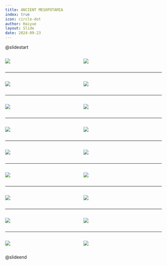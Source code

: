 ```yaml
---
title: ANCIENT MESOPOTAMIA
index: true
icon: circle-dot
author: Haiyue
layout: Slide
date: 2024-09-23
---
```

 
@slidestart

<div style="display:flex">
<div style="flex:1">

![](https://raw.githubusercontent.com/yclord/reading/refs/heads/master/english/Level-W/ANCIENT%20MESOPOTAMIA/001.webp)
</div>
<div style="flex:1">

![](https://raw.githubusercontent.com/yclord/reading/refs/heads/master/english/Level-W/ANCIENT%20MESOPOTAMIA/002.webp)
</div>
</div>

---

<div style="display:flex">
<div style="flex:1">

![](https://raw.githubusercontent.com/yclord/reading/refs/heads/master/english/Level-W/ANCIENT%20MESOPOTAMIA/003.webp)
</div>
<div style="flex:1">

![](https://raw.githubusercontent.com/yclord/reading/refs/heads/master/english/Level-W/ANCIENT%20MESOPOTAMIA/004.webp)
</div>
</div>

---

<div style="display:flex">
<div style="flex:1">

![](https://raw.githubusercontent.com/yclord/reading/refs/heads/master/english/Level-W/ANCIENT%20MESOPOTAMIA/005.webp)
</div>
<div style="flex:1">

![](https://raw.githubusercontent.com/yclord/reading/refs/heads/master/english/Level-W/ANCIENT%20MESOPOTAMIA/006.webp)
</div>
</div>

---

<div style="display:flex">
<div style="flex:1">

![](https://raw.githubusercontent.com/yclord/reading/refs/heads/master/english/Level-W/ANCIENT%20MESOPOTAMIA/007.webp)
</div>
<div style="flex:1">

![](https://raw.githubusercontent.com/yclord/reading/refs/heads/master/english/Level-W/ANCIENT%20MESOPOTAMIA/008.webp)
</div>
</div>

---

<div style="display:flex">
<div style="flex:1">

![](https://raw.githubusercontent.com/yclord/reading/refs/heads/master/english/Level-W/ANCIENT%20MESOPOTAMIA/009.webp)
</div>
<div style="flex:1">

![](https://raw.githubusercontent.com/yclord/reading/refs/heads/master/english/Level-W/ANCIENT%20MESOPOTAMIA/010.webp)
</div>
</div>

---

<div style="display:flex">
<div style="flex:1">

![](https://raw.githubusercontent.com/yclord/reading/refs/heads/master/english/Level-W/ANCIENT%20MESOPOTAMIA/011.webp)
</div>
<div style="flex:1">

![](https://raw.githubusercontent.com/yclord/reading/refs/heads/master/english/Level-W/ANCIENT%20MESOPOTAMIA/012.webp)
</div>
</div>

---

<div style="display:flex">
<div style="flex:1">

![](https://raw.githubusercontent.com/yclord/reading/refs/heads/master/english/Level-W/ANCIENT%20MESOPOTAMIA/013.webp)
</div>
<div style="flex:1">

![](https://raw.githubusercontent.com/yclord/reading/refs/heads/master/english/Level-W/ANCIENT%20MESOPOTAMIA/014.webp)
</div>
</div>

---

<div style="display:flex">
<div style="flex:1">

![](https://raw.githubusercontent.com/yclord/reading/refs/heads/master/english/Level-W/ANCIENT%20MESOPOTAMIA/015.webp)
</div>
<div style="flex:1">

![](https://raw.githubusercontent.com/yclord/reading/refs/heads/master/english/Level-W/ANCIENT%20MESOPOTAMIA/016.webp)
</div>
</div>

---

<div style="display:flex">
<div style="flex:1">

![](https://raw.githubusercontent.com/yclord/reading/refs/heads/master/english/Level-W/ANCIENT%20MESOPOTAMIA/017.webp)
</div>
<div style="flex:1">

![](https://raw.githubusercontent.com/yclord/reading/refs/heads/master/english/Level-W/ANCIENT%20MESOPOTAMIA/018.webp)
</div>
</div>

@slideend